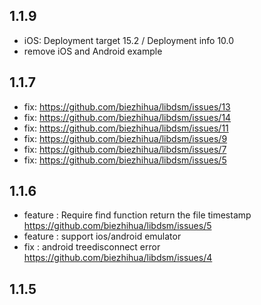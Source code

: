 ## 1.1.9

- iOS: Deployment target 15.2 / Deployment info 10.0
- remove iOS and Android example

## 1.1.7

- fix: https://github.com/biezhihua/libdsm/issues/13
- fix: https://github.com/biezhihua/libdsm/issues/14
- fix: https://github.com/biezhihua/libdsm/issues/11
- fix: https://github.com/biezhihua/libdsm/issues/9
- fix: https://github.com/biezhihua/libdsm/issues/7
- fix: https://github.com/biezhihua/libdsm/issues/5

## 1.1.6

- feature : Require find function return the file timestamp 
  https://github.com/biezhihua/libdsm/issues/5
- feature : support ios/android emulator 
- fix : android treedisconnect error 
  https://github.com/biezhihua/libdsm/issues/4

## 1.1.5